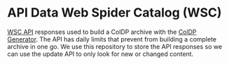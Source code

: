 # API Data Web Spider Catalog (WSC)
[WSC API](https://wsc.nmbe.ch/dataresources) responses used to build a ColDP archive with the [ColDP Generator](https://github.com/CatalogueOfLife/coldp-generator).
The API has daily limits that prevent from building a complete archive in one go. We use this repository to store the API responses so we can
use the update API to only look for new or changed content.


